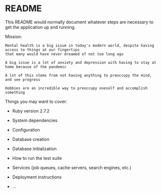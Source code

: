 # README

This README would normally document whatever steps are necessary to get the
application up and running.


Mission: 

	Mental health is a big issue in today's modern world, despite having access to things at our fingertips
	that many would have never dreamed of not too long ago

	A big issue is a lot of anxiety and depression with having to stay at home because of the pandemic

	A lot of this stems from not having anything to preoccupy the mind, and see progress

	Hobbies are an incredible way to preoccupy oneself and accomplish something
	
Things you may want to cover:

* Ruby version
2.7.2
* System dependencies

* Configuration

* Database creation

* Database initialization

* How to run the test suite

* Services (job queues, cache servers, search engines, etc.)

* Deployment instructions

* ...
